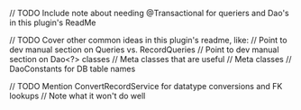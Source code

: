 // TODO Include note about needing @Transactional for queriers and Dao's in this plugin's ReadMe

// TODO Cover other common ideas in this plugin's readme, like:
    // Point to dev manual section on Queries vs. RecordQueries
    // Point to dev manual section on Dao<?> classes
    // Meta classes that are useful
        // <table>Meta classes
        // DaoConstants for DB table names

// TODO Mention ConvertRecordService for datatype conversions and FK lookups
    // Note what it won't do well

